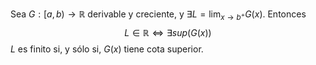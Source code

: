 Sea $G:[a,b) \to \mathbb{R}$ derivable y creciente, y $\exists L= \lim_{ x \to b^+ }G(x)$. Entonces
$$
L \in \mathbb{R} \iff \exists sup(G(x))
$$
$L$ es finito si, y sólo si, $G(x)$ tiene cota superior.

